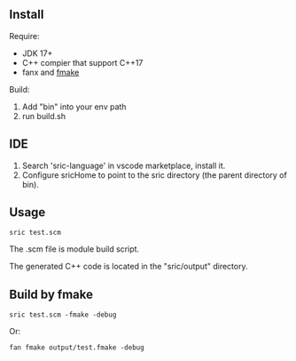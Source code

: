 

## Install

Require:
- JDK 17+
- C++ compier that support C++17
- fanx and [fmake](https://github.com/chunquedong/fmake)

Build:
1. Add "bin" into your env path
2. run build.sh

## IDE

1. Search 'sric-language' in vscode marketplace, install it.
2. Configure sricHome to point to the sric directory (the parent directory of bin).


## Usage

```
sric test.scm
```

The .scm file is module build script.

The generated C++ code is located in the "sric/output" directory.


## Build by fmake
```
sric test.scm -fmake -debug
```
Or:
```
fan fmake output/test.fmake -debug
```
